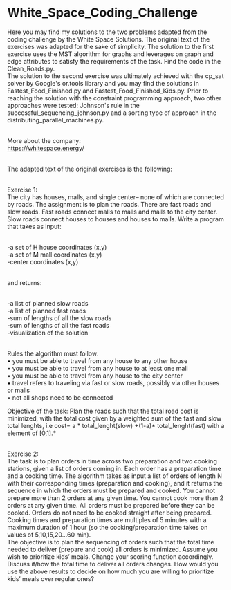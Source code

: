 # White_Space_Coding_Challenge
Here you may find my solutions to the two problems adapted from the coding challenge  by the White Space Solutions. The original text of the exercises was adapted  for the sake of simplicity. The solution to the first exercise uses the MST algorithm for graphs and leverages on graph and edge attributes to satisfy the requirements of the task. Find the code in the Clean_Roads.py. <br/>
The solution to the second exercise was ultimately achieved with the cp_sat solver by Google's or.tools library and you may find the solutions in Fastest_Food_Finished.py and Fastest_Food_Finished_Kids.py. Prior to reaching the solution with the constraint programming approach, two other approaches were tested: Johnson's rule in the successful_sequencing_johnson.py and a sorting type of approach in the  distributing_parallel_machines.py.<br/><br/>

More about the company: <br/>
https://whitespace.energy/<br/><br/>

The adapted text of the original exercises is the following:<br/><br/>

Exercise 1:<br/>
The city has houses, malls, and single center– none of which are connected by roads. The assignment is to plan the roads. There are fast roads and slow roads. Fast roads connect malls to malls and malls to the city center. Slow roads connect houses to houses and houses to malls. 
Write a program that takes as input:<br/><br/>

-a set of H house coordinates (x,y)<br/>
-a set of M mall coordinates (x,y)<br/>
-center coordinates (x,y)<br/><br/>

and returns:<br/><br/>

-a list of planned slow roads<br/>
-a list of planned fast roads<br/>
-sum of lengths of all the slow roads<br/>
-sum of lengths of all the fast roads<br/>
-visualization of the solution<br/><br/>

Rules the algorithm must follow: <br/>
• you must be able to travel from any house to any other house<br/>
• you must be able to travel from any house to at least one mall<br/>
• you must be able to travel from any house to the city center<br/>
• travel refers to traveling via fast or slow roads, possibly via other houses or malls <br/>
• not all shops need to be connected <br/>

Objective of the task: Plan the roads such that the total road cost is minimized, with the total cost given by a weighted sum of the fast and slow total lenghts, i.e cost= a * total_lenght(slow) +(1-a)* total_lenght(fast) with a element of [0,1].*<br/><br/>

Exercise 2:<br/>
The task is to plan orders in time across two preparation and two cooking stations, given a list of orders coming in. Each order has a preparation time and a cooking time. The algorithm takes as input a list of orders of length N with their corresponding times (preparation and cooking), and it returns the sequence in which the orders must be prepared and cooked. You cannot prepare more than 2 orders at any given time. You cannot cook more than 2 orders at any given time. All orders must be prepared before they can be cooked. Orders do not need to be cooked straight after being prepared. Cooking times and preparation times are multiples of 5 minutes with a maximum duration of 1 hour (so the cooking/preparation time takes on values of 5,10,15,20...60 min). <br/>
The objective is to plan the sequencing of orders such that the total time needed to deliver (prepare and cook) all orders is minimized.  Assume you wish to prioritize kids’ meals. Change your scoring function accordingly. Discuss if/how the total time to deliver
all orders changes. How would you use the above results to decide on how much you are willing to prioritize kids’ meals over regular ones?

